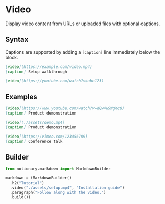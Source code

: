 # Video

Display video content from URLs or uploaded files with optional captions.

## Syntax

Captions are supported by adding a `[caption]` line immediately below the block.

```markdown
[video](https://example.com/video.mp4)
[caption] Setup walkthrough

[video](https://youtube.com/watch?v=abc123)
```

## Examples

```markdown
[video](https://www.youtube.com/watch?v=dQw4w9WgXcQ)
[caption] Product demonstration

[video](./assets/demo.mp4)
[caption] Product demonstration

[video](https://vimeo.com/123456789)
[caption] Conference talk
```

## Builder

```python
from notionary.markdown import MarkdownBuilder

markdown = (MarkdownBuilder()
  .h2("Tutorial")
  .video("./assets/setup.mp4", "Installation guide")
  .paragraph("Follow along with the video.")
  .build())
```
